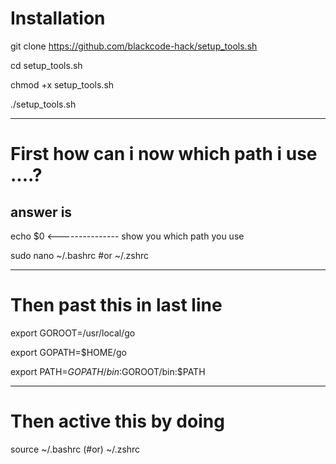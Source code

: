 # Installation
git clone https://github.com/blackcode-hack/setup_tools.sh

cd setup_tools.sh 

chmod +x setup_tools.sh

./setup_tools.sh
_________________________________________________________________________
# First how can i now which path i use ....?

## answer is

echo $0           <--------------- show you which path you use 

sudo nano ~/.bashrc  #or  ~/.zshrc
_________________________________________________________________________
# Then past this in last line 
export GOROOT=/usr/local/go

export GOPATH=$HOME/go

export PATH=$GOPATH/bin:$GOROOT/bin:$PATH

_________________________________________________________________________

# Then active this by doing 

source ~/.bashrc   (#or)   ~/.zshrc
